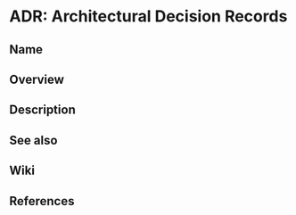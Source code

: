 # ADR: Architectural Decision Records

## Name

## Overview

## Description

## See also

## Wiki

## References
